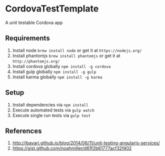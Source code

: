 # CordovaTestTemplate

A unit testable Cordova app

## Requirements

1. Install node `brew install node` or get it at `https://nodejs.org/`
2. Install phantomjs `brew install phantomjs` or get it at `http://phantomjs.org/`
2. Install cordova  globally `npm install -g cordova`
3. Install gulp globally `npm install -g gulp`
4. Install karma globally `npm install -g karma`

## Setup

1. Install dependencies via `npm install`
2. Execute automated tests via `gulp watch`
3. Execute single run tests via `gulp test`

## References

1. http://jbavari.github.io/blog/2014/06/11/unit-testing-angularjs-services/
2. https://gist.github.com/noahmiller/d61f2b61777acf32f402

